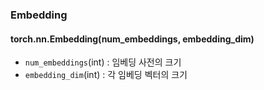 ### Embedding

#### torch.nn.Embedding(num_embeddings, embedding_dim)
- `num_embeddings`(int) : 임베딩 사전의 크기
- `embedding_dim`(int) : 각 임베딩 벡터의 크기